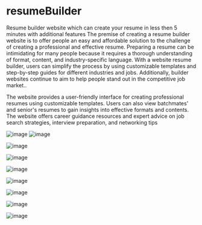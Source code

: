 # resumeBuilder
Resume builder website which can  create your resume in less then 5 minutes with additional features
The premise of creating a resume builder website is to offer people an easy and affordable solution to the challenge of creating a professional and effective resume. Preparing a resume can be intimidating for many people because it requires a thorough understanding of format, content, and industry-specific language. With a website resume builder, users can simplify the process by using customizable templates and step-by-step guides for different industries and jobs. Additionally, builder websites continue to aim to help people stand out in the competitive job market..

The website provides a user-friendly interface for creating professional resumes using customizable templates. Users can also view batchmates' and senior's resumes to gain insights into effective formats and contents. The website offers career guidance resources and expert advice on job search strategies, interview preparation, and networking tips

![image](https://github.com/kaustubh-kislaya/resumeBuilder/assets/118384878/6ec1ff4c-f922-482c-b0ac-409dffa1eb0c) ![image](https://github.com/kaustubh-kislaya/resumeBuilder/assets/118384878/a5331a1d-0958-4fde-ac22-c0fcf5a49837)

![image](https://github.com/kaustubh-kislaya/resumeBuilder/assets/118384878/5d0b60ad-5320-4524-82a5-2421aaf5c02e)

![image](https://github.com/kaustubh-kislaya/resumeBuilder/assets/118384878/453413cf-688a-4bbe-ae4c-d02836391cee)

![image](https://github.com/kaustubh-kislaya/resumeBuilder/assets/118384878/76155411-692e-45b4-a7d3-aa33ced17aad)

![image](https://github.com/kaustubh-kislaya/resumeBuilder/assets/118384878/69e15d1f-638d-49b1-9f55-fa852f306c54)

![image](https://github.com/kaustubh-kislaya/resumeBuilder/assets/118384878/2b6ae2e5-c926-4b17-879c-4af81a26cfd0)

![image](https://github.com/kaustubh-kislaya/resumeBuilder/assets/118384878/4436b120-9673-4d93-b510-1d6ee3063ff2)

![image](https://github.com/kaustubh-kislaya/resumeBuilder/assets/118384878/573adfd7-c005-4f56-a34f-e5ce66959538)
